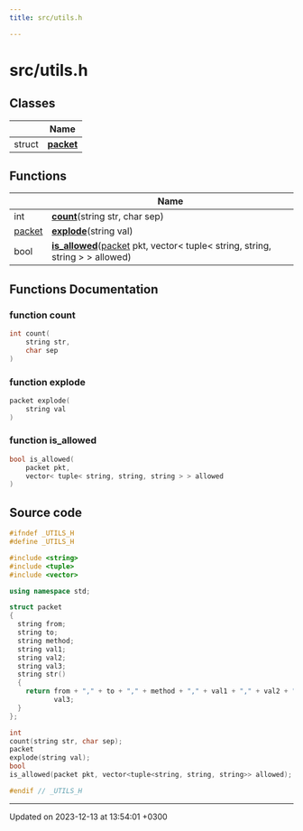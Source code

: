 ```yaml
---
title: src/utils.h

---
```


# src/utils.h



## Classes

|                | Name           |
| -------------- | -------------- |
| struct | **[packet](Classes/structpacket.md)**  |

## Functions

|                | Name           |
| -------------- | -------------- |
| int | **[count](Files/utils_8h.md#function-count)**(string str, char sep) |
| [packet](Classes/structpacket.md) | **[explode](Files/utils_8h.md#function-explode)**(string val) |
| bool | **[is_allowed](Files/utils_8h.md#function-is-allowed)**([packet](Classes/structpacket.md) pkt, vector< tuple< string, string, string > > allowed) |


## Functions Documentation

### function count

```cpp
int count(
    string str,
    char sep
)
```


### function explode

```cpp
packet explode(
    string val
)
```


### function is_allowed

```cpp
bool is_allowed(
    packet pkt,
    vector< tuple< string, string, string > > allowed
)
```




## Source code

```cpp
#ifndef _UTILS_H
#define _UTILS_H

#include <string>
#include <tuple>
#include <vector>

using namespace std;

struct packet
{
  string from;
  string to;
  string method;
  string val1;
  string val2;
  string val3;
  string str()
  {
    return from + "," + to + "," + method + "," + val1 + "," + val2 + "," +
           val3;
  }
};

int
count(string str, char sep);
packet
explode(string val);
bool
is_allowed(packet pkt, vector<tuple<string, string, string>> allowed);

#endif // _UTILS_H
```


-------------------------------

Updated on 2023-12-13 at 13:54:01 +0300
